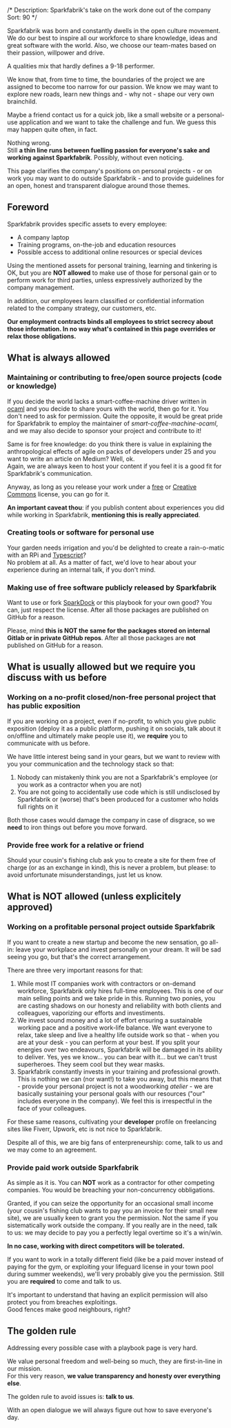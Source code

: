 /*
Description: Sparkfabrik's take on the work done out of the company
Sort: 90
*/

Sparkfabrik was born and constantly dwells in the open culture movement. We do our best to inspire all our workforce to share knowledge, ideas and great software with the world. Also, we choose our team-mates based on their passion, willpower and drive.

A qualities mix that hardly defines a 9-18 performer.

We know that, from time to time, the boundaries of the project we are assigned to become too narrow for our passion. We know we may want to explore new roads, learn new things and - why not - shape our very own brainchild.

Maybe a friend contact us for a quick job, like a small website or a personal-use application and we want to take the challenge and fun. We guess this may happen quite often, in fact.

Nothing wrong.  
Still **a thin line runs between fuelling passion for everyone's sake and working against Sparkfabrik**. Possibly, without even noticing.

This page clarifies the company's positions on personal projects - or on work you may want to do outside Sparkfabrik - and to provide guidelines for an open, honest and transparent dialogue around those themes.

## Foreword

Sparkfabrik provides specific assets to every employee:

* A company laptop
* Training programs, on-the-job and education resources
* Possible access to additional online resources or special devices

Using the mentioned assets for personal training, learning and tinkering is OK, but you are **NOT allowed** to make use of those for personal gain or to perform work for third parties, unless expressively authorized by the company management.

In addition, our employees learn classified or confidential information related to the company strategy, our customers, etc.

**Our employment contracts binds all employees to strict secrecy about those information. In no way what's contained in this page overrides or relax those obligations.**

## What is always allowed

### Maintaining or contributing to free/open source projects (code or knowledge)

If you decide the world lacks a smart-coffee-machine driver written in [ocaml](https://ocaml.org/) and you decide to share yours with the world, then go for it. You don't need to ask for permission. Quite the opposite, it would be great pride for Sparkfabrik to employ the maintainer of _smart-coffee-machine-ocaml_, and we may also decide to sponsor your project and contribute to it!

Same is for free knowledge: do you think there is value in explaining the anthropological effects of agile on packs of developers under 25 and you want to write an article on Medium? Well, ok.  
Again, we are always keen to host your content if you feel it is a good fit for Sparkfabrik's communication.

Anyway, as long as you release your work under a [free](https://en.wikipedia.org/wiki/Free-software_license) or [Creative Commons](https://creativecommons.org/) license, you can go for it.

**An important caveat thou**: if you publish content about experiences you did while working in Sparkfabrik, **mentioning this is really appreciated**.

### Creating tools or software for personal use

Your garden needs irrigation and you'd be delighted to create a rain-o-matic with an RPi and [Typescript](https://www.typescriptlang.org/)?  
No problem at all. As a matter of fact, we'd love to hear about your experience during an internal talk, if you don't mind.

### Making use of free software publicly released by Sparkfabrik

Want to use or fork [SparkDock](https://github.com/sparkfabrik/sparkdock) or this playbook for your own good? You can, just respect the license. After all those packages are published on GitHub for a reason.

Please, mind **this is NOT the same for the packages stored on internal Gitlab or in private GitHub repos**. After all those packages are **not** published on GitHub for a reason.

## What is usually allowed but we require you discuss with us before

### Working on a no-profit closed/non-free personal project that has public exposition

If you are working on a project, even if no-profit, to which you give public exposition (deploy it as a public platform, pushing it on socials, talk about it on/offline and ultimately make people use it), we **require** you to communicate with us before.

We have little interest being sand in your gears, but we want to review with you your communication and the technology stack so that:

1. Nobody can mistakenly think you are not a Sparkfabrik's employee (or you work as a contractor when you are not)
2. You are not going to accidentally use code which is still undisclosed by Sparkfabrik or (worse) that's been produced for a customer who holds full rights on it

Both those cases would damage the company in case of disgrace, so we **need** to iron things out before you move forward.

### Provide free work for a relative or friend

Should your cousin's fishing club ask you to create a site for them free of charge (or as an exchange in kind), this is never a problem, but please: to avoid unfortunate misunderstandings, just let us know.

## What is NOT allowed (unless explicitely approved)

### Working on a profitable personal project outside Sparkfabrik

If you want to create a new startup and become the new sensation, go all-in: leave your workplace and invest personally on your dream. It will be sad seeing you go, but that's the correct arrangement.

There are three very important reasons for that:

1. While most IT companies work with contractors or on-demand workforce, Sparkfabrik only hires full-time employees. This is one of our main selling points and we take pride in this. Running two ponies, you are casting shadows on our honesty and reliability with both clients and colleagues, vaporizing our efforts and investiments.
2. We invest sound money and a lot of effort ensuring a sustainable working pace and a positive work-life balance. We want everyone to relax, take sleep and live a healthy life outside work so that - when you are at your desk - you can perform at your best. If you split your energies over two endeavours, Sparkfabrik will be damaged in its ability to deliver. Yes, yes we know... you can bear with it... but we can't trust superheroes. They seem cool but they wear masks.
3. Sparkfabrik constantly invests in your training and professional growth. This is nothing we can (nor want!) to take you away, but this means that - provide your personal project is not a woodworking _atelier_ - we are basically sustaining your personal goals with our resources ("our" includes everyone in the company). We feel this is irrespectful in the face of your colleagues.

For these same reasons, cultivating your **developer** profile on freelancing sites like Fiverr, Upwork, etc is not nice to Sparkfabrik.

Despite all of this, we are big fans of enterpreneurship: come, talk to us and we may come to an agreement.

### Provide paid work outside Sparkfabrik

As simple as it is. You can **NOT** work as a contractor for other competing companies. You would be breaching your non-concurrency obbligations.

Granted, if you can seize the opportunity for an occasional small income (your cousin's fishing club wants to pay you an invoice for their small new site), we are usually keen to grant you the permission. Not the same if you sistematically work outside the company. If you really are in the need, talk to us: we may decide to pay you a perfectly legal overtime so it's a win/win.

**In no case, working with direct competitors will be tolerated.**

If you want to work in a totally different field (like be a paid mover instead of paying for the gym, or exploiting your lifeguard license in your town pool during summer weekends), we'll very probably give you the permission. Still you are **required** to come and talk to us.

It's important to understand that having an explicit permission will also protect you from breaches exploitings.  
Good fences make good neighbours, right?

## The golden rule

Addressing every possible case with a playbook page is very hard.

We value personal freedom and well-being so much, they are first-in-line in our mission.  
For this very reason, **we value transparency and honesty over everything else**.

The golden rule to avoid issues is: **talk to us**.

With an open dialogue we will always figure out how to save everyone's day.
